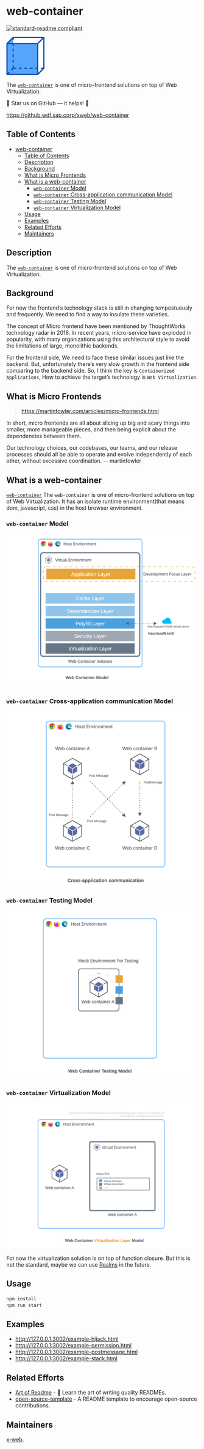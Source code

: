 # web-container

[![standard-readme compliant](https://img.shields.io/badge/readme%20style-standard-brightgreen.svg?style=flat-square)](https://github.com/RichardLitt/standard-readme)

<img height="100px" src="./docs/assets/logo.png">

The [`web-container`](https://github.com/augejs/augejs.github.io) is one of micro-frontend solutions on top of Web Virtualization.

:star2: Star us on GitHub — it helps! :clap:

https://github.wdf.sap.corp/xweb/web-container

## Table of Contents

- [web-container](#web-container)
  - [Table of Contents](#table-of-contents)
  - [Description](#description)
  - [Background](#background)
  - [What is Micro Frontends](#what-is-micro-frontends)
  - [What is a web-container](#what-is-a-web-container)
    - [`web-container` Model](#web-container-model)
    - [`web-container` Cross-application communication Model](#web-container-cross-application-communication-model)
    - [`web-container` Testing Model](#web-container-testing-model)
    - [`web-container` Virtualization Model](#web-container-virtualization-model)
  - [Usage](#usage)
  - [Examples](#examples)
  - [Related Efforts](#related-efforts)
  - [Maintainers](#maintainers)

## Description

The [`web-container`](https://github.com/augejs/augejs.github.io) is one of micro-frontend solutions on top of Web Virtualization.

## Background

For now the frontend’s technology stack is still in changing tempestuously and frequently. We need to find a way to insulate these varieties.

The concept of Micro frontend have been mentioned by ThoughtWorks technology radar in 2016. In recent years, micro-service have exploded in popularity, with many organizations using this architectural style to avoid the limitations of large, monolithic backends.

For the frontend side,  We need to face these similar issues just like the backend. But, unfortunately  there’s very slow growth in the frontend side comparing to the backend side.
So, I think the key is `Containerized Applications`, How to achieve the target’s technology is `Web Virtualization`.

## What is Micro Frontends

> https://martinfowler.com/articles/micro-frontends.html

In short, micro frontends are all about slicing up big and scary things into smaller, more manageable pieces, and then being explicit about the dependencies between them.

Our technology choices, our codebases, our teams, and our release processes should all be able to operate and evolve independently of each other, without excessive coordination. -- martinfowler

## What is a web-container

[`web-container`](https://github.com/augejs/augejs.github.io) The `web-container` is one of micro-frontend solutions on top of Web Virtualization. It has an isolate runtime environment(that means dom, javascript, css) in the host browser environment.

### `web-container` Model

![web-container-model](./docs/assets/web-container-model.png)

### `web-container` Cross-application communication Model

![cross-app-communication](./docs/assets/cross-app-communication.png)

### `web-container` Testing Model

![test-model](./docs/assets/test-model.png)

### `web-container` Virtualization Model

![virtualization-model](./docs/assets/Virtualization-layer-model.png)

Fot now the virtualization solution is on top of function closure. But this is not the standard, maybe we can use [Realms](https://github.com/tc39/proposal-realms/blob/main/explainer.md#Introduction) in the future.

## Usage

```javascript
npm install
npm run start
```

## Examples

+ http://127.0.0.1:3002/example-hijack.html
+ http://127.0.0.1:3002/example-permission.html
+ http://127.0.0.1:3002/example-postmessage.html
+ http://127.0.0.1:3002/example-stack.html


## Related Efforts

- [Art of Readme](https://github.com/noffle/art-of-readme) - 💌 Learn the art of writing quality READMEs.
- [open-source-template](https://github.com/davidbgk/open-source-template/) - A README template to encourage open-source contributions.

## Maintainers

[x-web](https://github.wdf.sap.corp/xweb).
